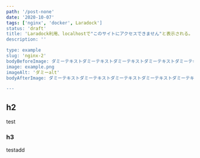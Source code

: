 ```yaml
---
path: '/post-none'
date: '2020-10-07'
tags: ['nginx', 'docker', Laradock']
status: 'draft'
title: 'Laradock利用、localhostで"このサイトにアクセスできません"と表示される。'
description: ''

type: example
slug: 'nginx-2'
bodyBeforeImage: ダミーテキストダミーテキストダミーテキストダミーテキストダミーテキストダミーテキスト
image: example.png
imageAlt: 'ダミーalt'
bodyAfterImage: ダミーテキストダミーテキストダミーテキストダミーテキストダミーテキストダミーテキスト

---
```

## h2

test

### h3

testadd
